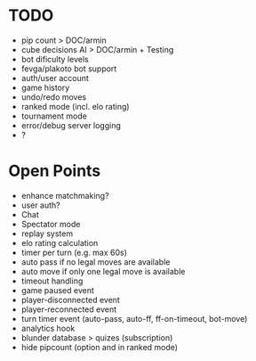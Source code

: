 # TODO
- pip count > DOC/armin
- cube decisions AI > DOC/armin + Testing
- bot dificulty levels
- fevga/plakoto bot support
- auth/user account
- game history
- undo/redo moves
- ranked mode (incl. elo rating)
- tournament mode
- error/debug server logging
- ?

# Open Points
- enhance matchmaking?
- user auth?
- Chat
- Spectator mode
- replay system
- elo rating calculation
- timer per turn (e.g. max 60s)
- auto pass if no legal moves are available
- auto move if only one legal move is available
- timeout handling
- game paused event
- player-disconnected event
- player-reconnected event
- turn timer event (auto-pass, auto-ff, ff-on-timeout, bot-move)
- analytics hook
- blunder database > quizes (subscription)
- hide pipcount (option and in ranked mode)
